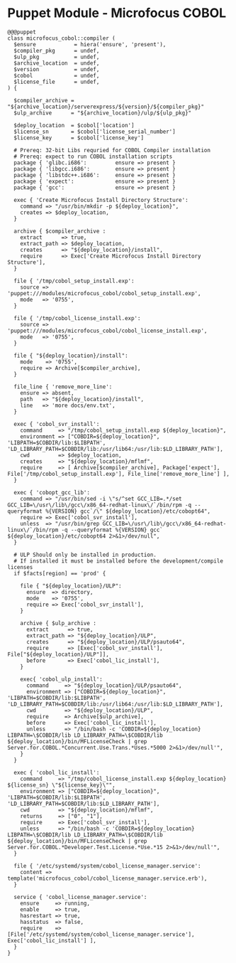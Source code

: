 <!SLIDE[tpl=none] smaller>
# Puppet Module - Microfocus COBOL

    @@@puppet
	class microfocus_cobol::compiler (
	  $ensure            = hiera('ensure', 'present'),
	  $compiler_pkg      = undef,
	  $ulp_pkg           = undef,
	  $archive_location  = undef,
	  $version           = undef,
	  $cobol             = undef,
	  $license_file      = undef,
	) {

	  $compiler_archive = "${archive_location}/serverexpress/${version}/${compiler_pkg}"
	  $ulp_archive      = "${archive_location}/ulp/${ulp_pkg}"

	  $deploy_location  = $cobol['location']
	  $license_sn       = $cobol['license_serial_number']
	  $license_key      = $cobol['license_key']

	  # Prereq: 32-bit Libs requried for COBOL Compiler installation
	  # Prereq: expect to run COBOL installation scripts
	  package { 'glibc.i686':         ensure => present }
	  package { 'libgcc.i686':        ensure => present }
	  package { 'libstdc++.i686':     ensure => present }
	  package { 'expect':             ensure => present }
	  package { 'gcc':                ensure => present }

	  exec { 'Create Microfocus Install Directory Structure':
		command => "/usr/bin/mkdir -p ${deploy_location}",
		creates => $deploy_location,
	  }

	  archive { $compiler_archive :
		extract      => true,
		extract_path => $deploy_location,
		creates      => "${deploy_location}/install",
		require      => Exec['Create Microfocus Install Directory Structure'],
	  }

	  file { '/tmp/cobol_setup_install.exp':
		source => 'puppet:///modules/microfocus_cobol/cobol_setup_install.exp',
		mode   => '0755',
	  }

	  file { '/tmp/cobol_license_install.exp':
		source => 'puppet:///modules/microfocus_cobol/cobol_license_install.exp',
		mode   => '0755',
	  }

	  file { "${deploy_location}/install":
		mode    => '0755',
		require => Archive[$compiler_archive],
	  }

	  file_line { 'remove_more_line':
		ensure => absent,
		path   => "${deploy_location}/install",
		line   => 'more docs/env.txt',
	  }

	  exec { 'cobol_svr_install':
		command     => "/tmp/cobol_setup_install.exp ${deploy_location}",
		environment => ["COBDIR=${deploy_location}", 'LIBPATH=$COBDIR/lib:$LIBPATH', 'LD_LIBRARY_PATH=$COBDIR/lib:/usr/lib64:/usr/lib:$LD_LIBRARY_PATH'],
		cwd         => $deploy_location,
		creates     => "${deploy_location}/mflmf",
		require     => [ Archive[$compiler_archive], Package['expect'], File['/tmp/cobol_setup_install.exp'], File_line['remove_more_line'] ],
	  }

	  exec { 'cobopt_gcc_lib':
		command => "/usr/bin/sed -i \"s/^set GCC_LIB=.*/set GCC_LIB=\/usr\/lib\/gcc\/x86_64-redhat-linux\/`/bin/rpm -q --queryformat %{VERSION} gcc`/\" ${deploy_location}/etc/cobopt64",
		require => Exec['cobol_svr_install'],
		unless  => "/usr/bin/grep GCC_LIB=\/usr\/lib\/gcc\/x86_64-redhat-linux\/`/bin/rpm -q --queryformat %{VERSION} gcc` ${deploy_location}/etc/cobopt64 2>&1>/dev/null",
	  }

	  # ULP Should only be installed in production.
	  # If installed it must be installed before the development/compile licenses
	  if $facts[region] == 'prod' {

		file { "${deploy_location}/ULP":
		  ensure  => directory,
		  mode    => '0755',
		  require => Exec['cobol_svr_install'],
		}

		archive { $ulp_archive :
		  extract      => true,
		  extract_path => "${deploy_location}/ULP",
		  creates      => "${deploy_location}/ULP/psauto64",
		  require      => [Exec['cobol_svr_install'], File["${deploy_location}/ULP"]],
		  before       => Exec['cobol_lic_install'],
		}

		exec{ 'cobol_ulp_install':
		  command     => "${deploy_location}/ULP/psauto64",
		  environment => ["COBDIR=${deploy_location}", 'LIBPATH=$COBDIR/lib:$LIBPATH', 'LD_LIBRARY_PATH=$COBDIR/lib:/usr/lib64:/usr/lib:$LD_LIBRARY_PATH'],
		  cwd         => "${deploy_location}/ULP",
		  require     => Archive[$ulp_archive],
		  before      => Exec['cobol_lic_install'],
		  unless      => "/bin/bash -c 'COBDIR=${deploy_location} LIBPATH=\$COBDIR/lib LD_LIBRARY_PATH=\$COBDIR/lib ${deploy_location}/bin/MFLicenseCheck | grep Server.for.COBOL.*Concurrent.Use.Trans.*Uses.*5000 2>&1>/dev/null'",
		}
	  }

	  exec { 'cobol_lic_install':
		command     => "/tmp/cobol_license_install.exp ${deploy_location} ${license_sn} \"${license_key}\"",
		environment => ["COBDIR=${deploy_location}", 'LIBPATH=$COBDIR/lib:$LIBPATH', 'LD_LIBRARY_PATH=$COBDIR/lib:$LD_LIBRARY_PATH'],
		cwd         => "${deploy_location}/mflmf",
		returns     => ["0", "1"],
		require     => Exec['cobol_svr_install'],
		unless      => "/bin/bash -c 'COBDIR=${deploy_location} LIBPATH=\$COBDIR/lib LD_LIBRARY_PATH=\$COBDIR/lib ${deploy_location}/bin/MFLicenseCheck | grep Server.for.COBOL.*Developer.Test.License.*Use.*15 2>&1>/dev/null'",
	  }

	  file { '/etc/systemd/system/cobol_license_manager.service':
		content => template('microfocus_cobol/cobol_license_manager.service.erb'),
	  }

	  service { 'cobol_license_manager.service':
		ensure     => running,
		enable     => true,
		hasrestart => true,
		hasstatus  => false,
		require    => [File['/etc/systemd/system/cobol_license_manager.service'], Exec['cobol_lic_install'] ],
	  }
	}
